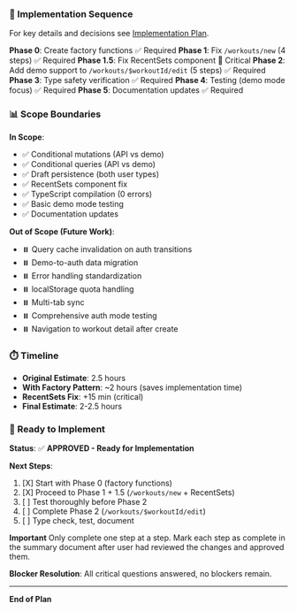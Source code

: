 ### 🎯 Implementation Sequence

For key details and decisions see [Implementation Plan](./unified-route-implementation-plan.md).

**Phase 0**: Create factory functions ✅ Required
**Phase 1**: Fix `/workouts/new` (4 steps) ✅ Required
**Phase 1.5**: Fix RecentSets component 🚨 Critical
**Phase 2**: Add demo support to `/workouts/$workoutId/edit` (5 steps) ✅ Required
**Phase 3**: Type safety verification ✅ Required
**Phase 4**: Testing (demo mode focus) ✅ Required
**Phase 5**: Documentation updates ✅ Required

### 📊 Scope Boundaries

**In Scope**:
- ✅ Conditional mutations (API vs demo)
- ✅ Conditional queries (API vs demo)
- ✅ Draft persistence (both user types)
- ✅ RecentSets component fix
- ✅ TypeScript compilation (0 errors)
- ✅ Basic demo mode testing
- ✅ Documentation updates

**Out of Scope (Future Work)**:
- ⏸️ Query cache invalidation on auth transitions
- ⏸️ Demo-to-auth data migration
- ⏸️ Error handling standardization
- ⏸️ localStorage quota handling
- ⏸️ Multi-tab sync
- ⏸️ Comprehensive auth mode testing
- ⏸️ Navigation to workout detail after create

### ⏱️ Timeline

- **Original Estimate**: 2.5 hours
- **With Factory Pattern**: ~2 hours (saves implementation time)
- **RecentSets Fix**: +15 min (critical)
- **Final Estimate**: 2-2.5 hours

### 🚀 Ready to Implement

**Status**: ✅ **APPROVED - Ready for Implementation**

**Next Steps**:
1. [X] Start with Phase 0 (factory functions)
2. [X] Proceed to Phase 1 + 1.5 (`/workouts/new` + RecentSets)
3. [ ] Test thoroughly before Phase 2
4. [ ] Complete Phase 2 (`/workouts/$workoutId/edit`)
5. [ ] Type check, test, document

**Important**
Only complete one step at a step. Mark each step as complete in the summary document after user had reviewed the changes and approved them.

**Blocker Resolution**: All critical questions answered, no blockers remain.

---

**End of Plan**
